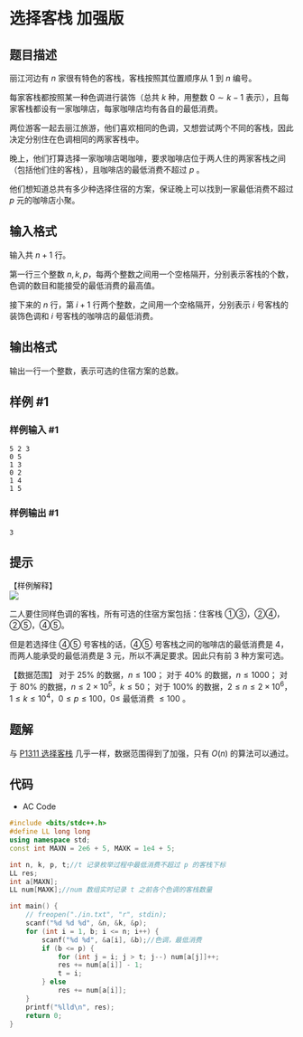 # 选择客栈 加强版

## 题目描述

丽江河边有 $n$ 家很有特色的客栈，客栈按照其位置顺序从 $1$ 到 $n$ 编号。

每家客栈都按照某一种色调进行装饰（总共 $k$ 种，用整数 $0 \sim k-1$ 表示），且每家客栈都设有一家咖啡店，每家咖啡店均有各自的最低消费。

两位游客一起去丽江旅游，他们喜欢相同的色调，又想尝试两个不同的客栈，因此决定分别住在色调相同的两家客栈中。

晚上，他们打算选择一家咖啡店喝咖啡，要求咖啡店位于两人住的两家客栈之间（包括他们住的客栈），且咖啡店的最低消费不超过 $p$ 。

他们想知道总共有多少种选择住宿的方案，保证晚上可以找到一家最低消费不超过 $p$ 元的咖啡店小聚。

## 输入格式

输入共 $n+1$ 行。

第一行三个整数 $n,k,p$，每两个整数之间用一个空格隔开，分别表示客栈的个数，色调的数目和能接受的最低消费的最高值。

接下来的 $n$ 行，第 $i+1$ 行两个整数，之间用一个空格隔开，分别表示 $i$ 号客栈的装饰色调和 $i$ 号客栈的咖啡店的最低消费。

## 输出格式

输出一行一个整数，表示可选的住宿方案的总数。

## 样例 #1

### 样例输入 #1

```
5 2 3
0 5
1 3
0 2
1 4
1 5
```

### 样例输出 #1

```
3
```

## 提示

【样例解释】  
![](https://cdn.luogu.com.cn/upload/pic/101.png)

二人要住同样色调的客栈，所有可选的住宿方案包括：住客栈 ①③，②④，②⑤，④⑤。

但是若选择住 ④⑤ 号客栈的话，④⑤ 号客栈之间的咖啡店的最低消费是 $4$，而两人能承受的最低消费是 $3$ 元，所以不满足要求。因此只有前 $3$ 种方案可选。

【数据范围】
对于 $25\%$ 的数据，$n\leq 100$；
对于 $40\%$ 的数据，$n\leq 1000$；
对于 $80\%$ 的数据，$n\leq 2 \times 10^5$，$k \leq 50$；
对于 $100\%$ 的数据，$2\leq n\leq2\times 10^6$，$1 \le k\leq 10^4$，$0\leq p\leq 100$，$0\leq$ 最低消费 $\leq 100$ 。

## 题解

与 [P1311 选择客栈](../1000/P1311.md) 几乎一样，数据范围得到了加强，只有 $O(n)$ 的算法可以通过。

## 代码

- AC Code

```c++
#include <bits/stdc++.h>
#define LL long long
using namespace std;
const int MAXN = 2e6 + 5, MAXK = 1e4 + 5;

int n, k, p, t;//t 记录枚举过程中最低消费不超过 p 的客栈下标
LL res;
int a[MAXN];
LL num[MAXK];//num 数组实时记录 t 之前各个色调的客栈数量

int main() {
    // freopen("./in.txt", "r", stdin);
    scanf("%d %d %d", &n, &k, &p);
    for (int i = 1, b; i <= n; i++) {
        scanf("%d %d", &a[i], &b);//色调，最低消费
        if (b <= p) {
            for (int j = i; j > t; j--) num[a[j]]++;
            res += num[a[i]] - 1;
            t = i;
        } else
            res += num[a[i]];
    }
    printf("%lld\n", res);
    return 0;
}
```

